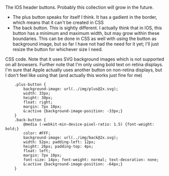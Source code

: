 The IOS header buttons. Probably this collection will grow in the future.

 - The plus button speaks for itself I think. It has a gadient in the border, which means that it can't be created in CSS
 - The back button. This is sightly different. I actually think that in IOS, this button has a minimum and maximum width, but may grow within these boundaries. This can be done in CSS as well with using the button as background image, but so far I have not had the need for it yet; I'll just resize the button for whichever size I need.

CSS code. Note that it uses SVG background images which is not supported on all browsers. Further note that I'm only using bold text on retina displays. I'm sure that Apple actually uses another button on non-retina displays, but I don't feel like using that (and actually this works just fine for me)

        .plus-button {
            background-image: url(../img/plus@2x.svg);
            width: 33px;
            height: 30px;
            float: right;
            margin: 7px 10px;
            &:active {background-image-position: -33px;}
        }
        .back-button {
            @media (-webkit-min-device-pixel-ratio: 1.5) {font-weight: bold;} 
            color: #FFF;
            background-image: url(../img/back@2x.svg);
            width: 52px; padding-left: 12px;
            height: 26px; padding-top: 4px;
            float: left;
            margin: 7px 10px;
            font-size: 14px; font-weight: normal; text-decoration: none;
            &:active {background-image-position: -64px;}
        }

